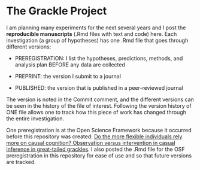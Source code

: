 # The Grackle Project

I am planning many experiments for the next several years and I post the **reproducible manuscripts** (.Rmd files with text and code) here. Each investigation (a group of hypotheses) has one .Rmd file that goes through different versions:

- PREREGISTRATION: I list the hypotheses, predictions, methods, and analysis plan BEFORE any data are collected

- PREPRINT: the version I submit to a journal

- PUBLISHED: the version that is published in a peer-reviewed journal

The version is noted in the Commit comment, and the different versions can be seen in the history of the file of interest. Following the version history of ONE file allows one to track how this piece of work has changed through the entire investigation.

One preregistration is at the Open Science Framework because it occurred before this repository was created: [Do the more flexible individuals rely more on causal cognition? Observation versus intervention in casual inference in great-tailed grackles](https://osf.io/g5tnh/). I also posted the .Rmd file for the OSF preregistration in this repository for ease of use and so that future versions are tracked.
